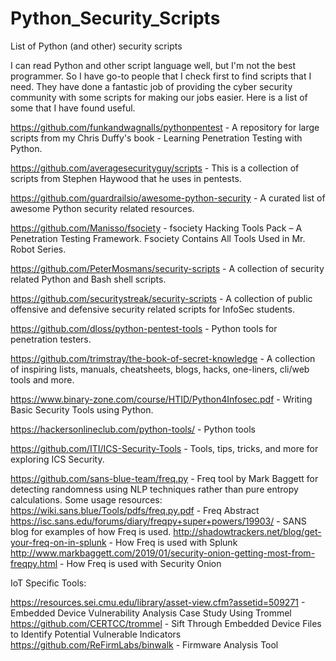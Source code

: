 # Python_Security_Scripts
List of Python (and other) security scripts

I can read Python and other script language well, but I'm not the best programmer. So I have go-to people that I check first to find scripts that I need. They have done a fantastic job of providing the cyber security community with some scripts for making our jobs easier. Here is a list of some that I have found useful.

https://github.com/funkandwagnalls/pythonpentest - A repository for large scripts from my Chris Duffy's book - Learning Penetration Testing with Python.

https://github.com/averagesecurityguy/scripts - This is a collection of scripts from Stephen Haywood that he uses in pentests.

https://github.com/guardrailsio/awesome-python-security - A curated list of awesome Python security related resources.

https://github.com/Manisso/fsociety - fsociety Hacking Tools Pack – A Penetration Testing Framework. Fsociety Contains All Tools Used in Mr. Robot Series.

https://github.com/PeterMosmans/security-scripts - A collection of security related Python and Bash shell scripts.

https://github.com/securitystreak/security-scripts - A collection of public offensive and defensive security related scripts for InfoSec students.

https://github.com/dloss/python-pentest-tools - Python tools for penetration testers.

https://github.com/trimstray/the-book-of-secret-knowledge - A collection of inspiring lists, manuals, cheatsheets, blogs, hacks, one-liners, cli/web tools and more.

https://www.binary-zone.com/course/HTID/Python4Infosec.pdf - Writing Basic Security Tools using Python.

https://hackersonlineclub.com/python-tools/ - Python tools

https://github.com/ITI/ICS-Security-Tools - Tools, tips, tricks, and more for exploring ICS Security.

https://github.com/sans-blue-team/freq.py - Freq tool by Mark Baggett for detecting randomness using NLP techniques rather than pure entropy calculations. Some usage resources:
https://wiki.sans.blue/Tools/pdfs/freq.py.pdf - Freq Abstract
https://isc.sans.edu/forums/diary/freqpy+super+powers/19903/ - SANS blog for examples of how Freq is used.
http://shadowtrackers.net/blog/get-your-freq-on-in-splunk - How Freq is used with Splunk
http://www.markbaggett.com/2019/01/security-onion-getting-most-from-freqpy.html - How Freq is used with Security Onion

IoT Specific Tools:

https://resources.sei.cmu.edu/library/asset-view.cfm?assetid=509271 - Embedded Device Vulnerability Analysis Case Study Using Trommel
https://github.com/CERTCC/trommel - Sift Through Embedded Device Files to Identify Potential Vulnerable Indicators
https://github.com/ReFirmLabs/binwalk - Firmware Analysis Tool
